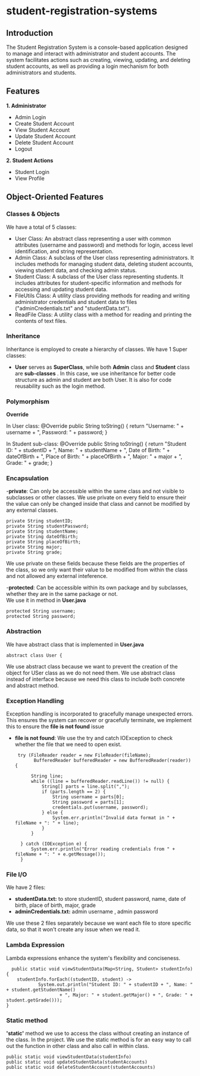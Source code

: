 # student-registration-systems


## Introduction
The Student Registration System is a console-based application designed to manage and interact with administrator and student accounts. The system facilitates actions such as creating, viewing, updating, and deleting student accounts, as well as providing a login mechanism for both administrators and students.
## Features
**1. Administrator**<br/>
- Admin Login
- Create Student Account
- View Student Account
- Update Student Account
- Delete Student Account
- Logout

**2. Student Actions**<br/>
  - Student Login
  - View Profile

## Object-Oriented Features

### Classes & Objects

We have a total of 5 classes:
- User Class: An abstract class representing a user with common attributes (username and password) and methods for login, access level identification, and string representation.
- Admin Class: A subclass of the User class representing administrators. It includes methods for managing student data, deleting student accounts, viewing student data, and checking admin status.
- Student Class: A subclass of the User class representing students. It includes attributes for student-specific information and methods for accessing and updating student data.
- FileUtils Class: A utility class providing methods for reading and writing administrator credentials and student data to files ("adminCredentials.txt" and "studentData.txt").
- ReadFile Class: A utility class with a method for reading and printing the contents of text files.


### Inheritance

Inheritance is employed to create a hierarchy of classes. We have 1 Super classes:
- **User** serves as **SuperClass**, while both **Admin** class and **Student** class are **sub-classes** .
In this case, we use inheritance for better code structure as admin and student are both User. It is also for code reusability such as the login method.


### Polymorphism

**Override**

In User class: @Override
    public String toString() {
        return "Username: " + username + ", Password: " + password;
    }

In Student sub-class: @Override
    public String toString() {
        return "Student ID: " + studentID +
               ", Name: " + studentName +
               ", Date of Birth: " + dateOfBirth +
               ", Place of Birth: " + placeOfBirth +
               ", Major: " + major +
               ", Grade: " + grade;
    }

### Encapsulation

-**private**: Can only be accessible within the same class and not visible to subclasses or other classes. We use private on every field to ensure their the value can only be changed inside that class and cannot be modified by any external classes.

    private String studentID;
    private String studentPassword;
    private String studentName;
    private String dateOfBirth;
    private String placeOfBirth;
    private String major;
    private String grade;
    
We use private on these fields because these fields are the properties of the class, so we only want their value to be modified from within the class and not allowed any external inteference. 


-**protected**: Can be accessible within its own package and by subclasses, whether they are in the same package or not.</br>
We use it in method in **User.java**

    protected String username;
    protected String password;


### Abstraction

We have abstract class that is implemented in **User.java**

    abstract class User {
    
We use abstract class because we want to prevent the creation of the object for USer class as we do not need them. We use abstract class instead of interface because we need this class to include both concrete and abstract method.

### Exception Handling
Exception handling is incorporated to gracefully manage unexpected errors. This ensures the system can recover or gracefully terminate, we implement this to ensure the **file is not found** issue
- **file is not found**: We use the try and catch IOException to check whether the file that we need to open exist.<br/>

       try (FileReader reader = new FileReader(fileName);
             BufferedReader bufferedReader = new BufferedReader(reader)) {

            String line;
            while ((line = bufferedReader.readLine()) != null) {
                String[] parts = line.split(",");
                if (parts.length == 2) {
                    String username = parts[0];
                    String password = parts[1];
                    credentials.put(username, password);
                } else {
                    System.err.println("Invalid data format in " + fileName + ": " + line);
                }
            }

        } catch (IOException e) {
            System.err.println("Error reading credentials from " + fileName + ": " + e.getMessage());
        }
  


### File I/O

We have 2 files:
- **studentData.txt:** to store studentID, student password, name,  date of birth, place of birth, major, grade
- **adminCredentials.txt:** admin username , admin password

We use these 2 files separately because we want each file to store specific data, so that it won't create any issue when we read it.

### Lambda Expression
Lambda expressions enhance the system's flexibility and conciseness.

      public static void viewStudentData(Map<String, Student> studentInfo) {
        studentInfo.forEach((studentID, student) ->
                System.out.println("Student ID: " + studentID + ", Name: " + student.getStudentName()
                        + ", Major: " + student.getMajor() + ", Grade: " + student.getGrade()));
    }

### Static method
**'static'** method we use to access the class without creating an instance of the class. In the project. We use the static method is for an easy way to call out the function in other class and also call in within class.

    public static void viewStudentData(studentInfo)
    public static void updateStudentData(studentAccounts)
    public static void deleteStudentAccount(studentAccounts)

